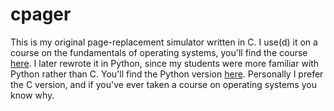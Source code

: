 cpager
======

This is my original page-replacement simulator written in C.  I use(d) it on 
a course on the fundamentals of operating systems, you'll find the course 
[here](https://github.com/dbosk/opsys/).  I later rewrote it in Python, since 
my students were more familiar with Python rather than C.  You'll find the 
Python version [here](https://github.com/dbosk/pypager/).  Personally I prefer 
the C version, and if you've ever taken a course on operating systems you know 
why.
